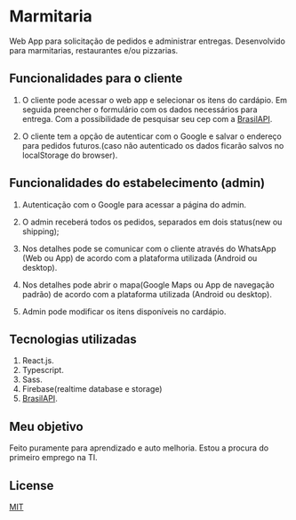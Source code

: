 # Marmitaria

Web App para solicitação de pedidos e administrar entregas. Desenvolvido para marmitarias, restaurantes e/ou pizzarias.

## Funcionalidades para o cliente

1. O cliente pode acessar o web app e selecionar os itens do cardápio. Em seguida preencher o formulário com os dados necessários para entrega. Com a possibilidade 
de pesquisar seu cep com a [BrasilAPI](brasilapi.com.br/).

2. O cliente tem a opção de autenticar com o Google e salvar o endereço para pedidos futuros.(caso não autenticado os dados ficarão salvos no localStorage do browser).


## Funcionalidades do estabelecimento (admin)

1. Autenticação com o Google para acessar a página do admin.
2. O admin receberá todos os pedidos, separados em dois status(new ou shipping);
3. Nos detalhes pode se comunicar com o cliente através do WhatsApp (Web ou App) de acordo com a plataforma utilizada (Android ou desktop).
4. Nos detalhes pode abrir o mapa(Google Maps ou App de navegação padrão) de acordo com a plataforma utilizada (Android ou desktop). 

5. Admin pode modificar os itens disponíveis no cardápio.


## Tecnologias utilizadas

1. React.js.
2. Typescript.
3. Sass.
4. Firebase(realtime database e storage)
5. [BrasilAPI](brasilapi.com.br/).


## Meu objetivo

Feito puramente para aprendizado e auto melhoria.
Estou a procura do primeiro emprego na TI.

## License
[MIT](https://choosealicense.com/licenses/mit/)